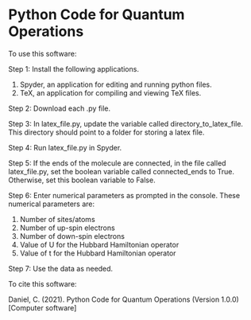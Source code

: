 # Python Code for Quantum Operations

To use this software:

Step 1: Install the following applications.

1) Spyder, an application for editing and running python files.
2) TeX, an application for compiling and viewing TeX files.

Step 2: Download each .py file.

Step 3: In latex_file.py, update the variable called directory_to_latex_file. This directory should point to a folder for storing a latex file. 

Step 4: Run latex_file.py in Spyder.

Step 5: If the ends of the molecule are connected, in the file called latex_file.py, set the boolean variable called connected_ends to True. Otherwise, set this boolean variable to False. 

Step 6: Enter numerical parameters as prompted in the console. These numerical parameters are: 

1) Number of sites/atoms
2) Number of up-spin electrons
3) Number of down-spin electrons
4) Value of U for the Hubbard Hamiltonian operator
5) Value of t for the Hubbard Hamiltonian operator

Step 7: Use the data as needed.

To cite this software:

Daniel, C. (2021). Python Code for Quantum Operations (Version 1.0.0) [Computer software]
